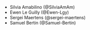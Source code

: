 * Silvia Amabilino (@SilviaAmAm)
* Ewen Le Guilly (@Ewen-Lgy)
* Sergei Maertens (@sergei-maertens)
* Samuel Bertin (@Samuel-Bertin)
